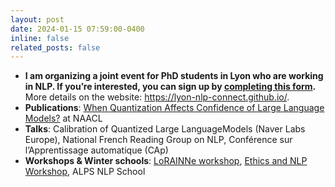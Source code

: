 ```yaml
---
layout: post
date: 2024-01-15 07:59:00-0400
inline: false
related_posts: false
---
```

- **I am organizing a joint event for PhD students in Lyon who are working in NLP. If you’re interested, you can sign up by [completing this form](https://forms.gle/ggLvZNSct98fEBf17).** More details on the website: https://lyon-nlp-connect.github.io/.
- **Publications**: [When Quantization Affects Confidence of Large Language Models?](https://aclanthology.org/2024.findings-naacl.124/) at NAACL 
- **Talks**: Calibration of Quantized Large LanguageModels (Naver Labs Europe), National French Reading Group on NLP, Conférence sur l’Apprentissage automatique (CAp)
- **Workshops & Winter schools**: [LoRAINNe workshop](https://cran-simul.github.io/workshop-lorainne-2024/), [Ethics and NLP Workshop](https://www.atala.org/content/ethique-tal), ALPS NLP School